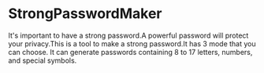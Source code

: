 # StrongPasswordMaker
It's important to have a strong password.A powerful password will protect your privacy.This is a tool to make a strong password.It has 3 mode that you can choose.
It can generate passwords containing 8 to 17 letters, numbers, and special symbols.
